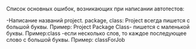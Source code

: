 Список основных ошибок, возникающих при написании автотестов:

-Написание названий project. package, class:
Project всегда пишется с большой буквы. Пример: Project
Package
Class- пишется с маленькой буквы. Пример:class
       -если несколько слов, то каждое последующее слово с большой буквы. Пример: classForJob
